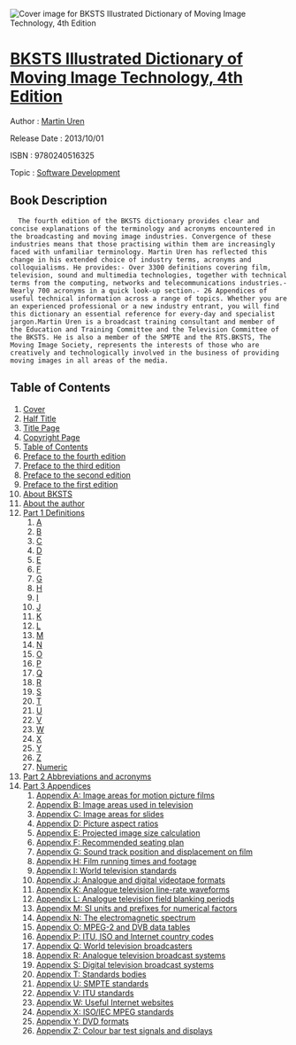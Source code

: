 ![Cover image for BKSTS Illustrated Dictionary of Moving Image Technology, 4th Edition](https://imgdetail.ebookreading.net/cover/cover/software_development/EB9780240516325.jpg)

[BKSTS Illustrated Dictionary of Moving Image Technology, 4th Edition](https://ebookreading.net/view/book/BKSTS+Illustrated+Dictionary+of+Moving+Image+Technology%2C+4th+Edition-EB9780240516325_1.html "BKSTS Illustrated Dictionary of Moving Image Technology, 4th Edition")
====================================================================================================================

Author : [Martin Uren](https://ebookreading.net/search/author/Martin+Uren)

Release Date : 2013/10/01

ISBN : 9780240516325

Topic : [Software Development](https://ebookreading.net/search/category/software-development)

Book Description
-----------------

      The fourth edition of the BKSTS dictionary provides clear and concise explanations of the terminology and acronyms encountered in the broadcasting and moving image industries. Convergence of these industries means that those practising within them are increasingly faced with unfamiliar terminology. Martin Uren has reflected this change in his extended choice of industry terms, acronyms and colloquialisms. He provides:- Over 3300 definitions covering film, television, sound and multimedia technologies, together with technical terms from the computing, networks and telecommunications industries.- Nearly 700 acronyms in a quick look-up section.- 26 Appendices of useful technical information across a range of topics. Whether you are an experienced professional or a new industry entrant, you will find this dictionary an essential reference for every-day and specialist jargon.Martin Uren is a broadcast training consultant and member of the Education and Training Committee and the Television Committee of the BKSTS. He is also a member of the SMPTE and the RTS.BKSTS, The Moving Image Society, represents the interests of those who are creatively and technologically involved in the business of providing moving images in all areas of the media.
Table of Contents
-----------------

1. [Cover](https://ebookreading.net/view/book/BKSTS+Illustrated+Dictionary+of+Moving+Image+Technology%2C+4th+Edition-EB9780240516325_1.html)
1. [Half Title](https://ebookreading.net/view/book/BKSTS+Illustrated+Dictionary+of+Moving+Image+Technology%2C+4th+Edition-EB9780240516325_2.html#half)
1. [Title Page](https://ebookreading.net/view/book/BKSTS+Illustrated+Dictionary+of+Moving+Image+Technology%2C+4th+Edition-EB9780240516325_3.html)
1. [Copyright Page](https://ebookreading.net/view/book/BKSTS+Illustrated+Dictionary+of+Moving+Image+Technology%2C+4th+Edition-EB9780240516325_4.html)
1. [Table of Contents](https://ebookreading.net/view/book/BKSTS+Illustrated+Dictionary+of+Moving+Image+Technology%2C+4th+Edition-EB9780240516325_5.html)
1. [Preface to the fourth edition](https://ebookreading.net/view/book/BKSTS+Illustrated+Dictionary+of+Moving+Image+Technology%2C+4th+Edition-EB9780240516325_6.html#preface_to_the_four)
1. [Preface to the third edition](https://ebookreading.net/view/book/BKSTS+Illustrated+Dictionary+of+Moving+Image+Technology%2C+4th+Edition-EB9780240516325_7.html#preface_to_the_thir)
1. [Preface to the second edition](https://ebookreading.net/view/book/BKSTS+Illustrated+Dictionary+of+Moving+Image+Technology%2C+4th+Edition-EB9780240516325_8.html#preface_to_the_seco)
1. [Preface to the first edition](https://ebookreading.net/view/book/BKSTS+Illustrated+Dictionary+of+Moving+Image+Technology%2C+4th+Edition-EB9780240516325_9.html#preface_to_the_firs)
1. [About BKSTS](https://ebookreading.net/view/book/BKSTS+Illustrated+Dictionary+of+Moving+Image+Technology%2C+4th+Edition-EB9780240516325_10.html#about_bksts)
1. [About the author](https://ebookreading.net/view/book/BKSTS+Illustrated+Dictionary+of+Moving+Image+Technology%2C+4th+Edition-EB9780240516325_11.html#about_the_author)
1. [Part 1 Definitions](https://ebookreading.net/view/book/BKSTS+Illustrated+Dictionary+of+Moving+Image+Technology%2C+4th+Edition-EB9780240516325_12.html#pt1)
    1. [A](https://ebookreading.net/view/book/BKSTS+Illustrated+Dictionary+of+Moving+Image+Technology%2C+4th+Edition-EB9780240516325_13.html#A)
    1. [B](https://ebookreading.net/view/book/BKSTS+Illustrated+Dictionary+of+Moving+Image+Technology%2C+4th+Edition-EB9780240516325_14.html#B)
    1. [C](https://ebookreading.net/view/book/BKSTS+Illustrated+Dictionary+of+Moving+Image+Technology%2C+4th+Edition-EB9780240516325_15.html#C)
    1. [D](https://ebookreading.net/view/book/BKSTS+Illustrated+Dictionary+of+Moving+Image+Technology%2C+4th+Edition-EB9780240516325_16.html#D)
    1. [E](https://ebookreading.net/view/book/BKSTS+Illustrated+Dictionary+of+Moving+Image+Technology%2C+4th+Edition-EB9780240516325_17.html#E)
    1. [F](https://ebookreading.net/view/book/BKSTS+Illustrated+Dictionary+of+Moving+Image+Technology%2C+4th+Edition-EB9780240516325_18.html#F)
    1. [G](https://ebookreading.net/view/book/BKSTS+Illustrated+Dictionary+of+Moving+Image+Technology%2C+4th+Edition-EB9780240516325_19.html#G)
    1. [H](https://ebookreading.net/view/book/BKSTS+Illustrated+Dictionary+of+Moving+Image+Technology%2C+4th+Edition-EB9780240516325_20.html#H)
    1. [I](https://ebookreading.net/view/book/BKSTS+Illustrated+Dictionary+of+Moving+Image+Technology%2C+4th+Edition-EB9780240516325_21.html#I)
    1. [J](https://ebookreading.net/view/book/BKSTS+Illustrated+Dictionary+of+Moving+Image+Technology%2C+4th+Edition-EB9780240516325_22.html#J)
    1. [K](https://ebookreading.net/view/book/BKSTS+Illustrated+Dictionary+of+Moving+Image+Technology%2C+4th+Edition-EB9780240516325_23.html#K)
    1. [L](https://ebookreading.net/view/book/BKSTS+Illustrated+Dictionary+of+Moving+Image+Technology%2C+4th+Edition-EB9780240516325_24.html#L)
    1. [M](https://ebookreading.net/view/book/BKSTS+Illustrated+Dictionary+of+Moving+Image+Technology%2C+4th+Edition-EB9780240516325_25.html#M)
    1. [N](https://ebookreading.net/view/book/BKSTS+Illustrated+Dictionary+of+Moving+Image+Technology%2C+4th+Edition-EB9780240516325_26.html#N)
    1. [O](https://ebookreading.net/view/book/BKSTS+Illustrated+Dictionary+of+Moving+Image+Technology%2C+4th+Edition-EB9780240516325_27.html#O)
    1. [P](https://ebookreading.net/view/book/BKSTS+Illustrated+Dictionary+of+Moving+Image+Technology%2C+4th+Edition-EB9780240516325_28.html#P)
    1. [Q](https://ebookreading.net/view/book/BKSTS+Illustrated+Dictionary+of+Moving+Image+Technology%2C+4th+Edition-EB9780240516325_29.html#Q)
    1. [R](https://ebookreading.net/view/book/BKSTS+Illustrated+Dictionary+of+Moving+Image+Technology%2C+4th+Edition-EB9780240516325_30.html#R)
    1. [S](https://ebookreading.net/view/book/BKSTS+Illustrated+Dictionary+of+Moving+Image+Technology%2C+4th+Edition-EB9780240516325_31.html#S)
    1. [T](https://ebookreading.net/view/book/BKSTS+Illustrated+Dictionary+of+Moving+Image+Technology%2C+4th+Edition-EB9780240516325_32.html#T)
    1. [U](https://ebookreading.net/view/book/BKSTS+Illustrated+Dictionary+of+Moving+Image+Technology%2C+4th+Edition-EB9780240516325_33.html#U)
    1. [V](https://ebookreading.net/view/book/BKSTS+Illustrated+Dictionary+of+Moving+Image+Technology%2C+4th+Edition-EB9780240516325_34.html#V)
    1. [W](https://ebookreading.net/view/book/BKSTS+Illustrated+Dictionary+of+Moving+Image+Technology%2C+4th+Edition-EB9780240516325_35.html#W)
    1. [X](https://ebookreading.net/view/book/BKSTS+Illustrated+Dictionary+of+Moving+Image+Technology%2C+4th+Edition-EB9780240516325_36.html#X)
    1. [Y](https://ebookreading.net/view/book/BKSTS+Illustrated+Dictionary+of+Moving+Image+Technology%2C+4th+Edition-EB9780240516325_37.html#Y)
    1. [Z](https://ebookreading.net/view/book/BKSTS+Illustrated+Dictionary+of+Moving+Image+Technology%2C+4th+Edition-EB9780240516325_38.html#Z)
    1. [Numeric](https://ebookreading.net/view/book/BKSTS+Illustrated+Dictionary+of+Moving+Image+Technology%2C+4th+Edition-EB9780240516325_39.html#Numeric)
1. [Part 2 Abbreviations and acronyms](https://ebookreading.net/view/book/BKSTS+Illustrated+Dictionary+of+Moving+Image+Technology%2C+4th+Edition-EB9780240516325_40.html#pt2)
1. [Part 3 Appendices](https://ebookreading.net/view/book/BKSTS+Illustrated+Dictionary+of+Moving+Image+Technology%2C+4th+Edition-EB9780240516325_41.html#pt3)
    1. [Appendix A: Image areas for motion picture films](https://ebookreading.net/view/book/BKSTS+Illustrated+Dictionary+of+Moving+Image+Technology%2C+4th+Edition-EB9780240516325_42.html#appA)
    1. [Appendix B: Image areas used in television](https://ebookreading.net/view/book/BKSTS+Illustrated+Dictionary+of+Moving+Image+Technology%2C+4th+Edition-EB9780240516325_43.html#appB)
    1. [Appendix C: Image areas for slides](https://ebookreading.net/view/book/BKSTS+Illustrated+Dictionary+of+Moving+Image+Technology%2C+4th+Edition-EB9780240516325_44.html#appC)
    1. [Appendix D: Picture aspect ratios](https://ebookreading.net/view/book/BKSTS+Illustrated+Dictionary+of+Moving+Image+Technology%2C+4th+Edition-EB9780240516325_45.html#appD)
    1. [Appendix E: Projected image size calculation](https://ebookreading.net/view/book/BKSTS+Illustrated+Dictionary+of+Moving+Image+Technology%2C+4th+Edition-EB9780240516325_46.html#appE)
    1. [Appendix F: Recommended seating plan](https://ebookreading.net/view/book/BKSTS+Illustrated+Dictionary+of+Moving+Image+Technology%2C+4th+Edition-EB9780240516325_47.html#appF)
    1. [Appendix G: Sound track position and displacement on film](https://ebookreading.net/view/book/BKSTS+Illustrated+Dictionary+of+Moving+Image+Technology%2C+4th+Edition-EB9780240516325_48.html#appG)
    1. [Appendix H: Film running times and footage](https://ebookreading.net/view/book/BKSTS+Illustrated+Dictionary+of+Moving+Image+Technology%2C+4th+Edition-EB9780240516325_49.html#appH)
    1. [Appendix I: World television standards](https://ebookreading.net/view/book/BKSTS+Illustrated+Dictionary+of+Moving+Image+Technology%2C+4th+Edition-EB9780240516325_50.html#appI)
    1. [Appendix J: Analogue and digital videotape formats](https://ebookreading.net/view/book/BKSTS+Illustrated+Dictionary+of+Moving+Image+Technology%2C+4th+Edition-EB9780240516325_51.html#appJ)
    1. [Appendix K: Analogue television line-rate waveforms](https://ebookreading.net/view/book/BKSTS+Illustrated+Dictionary+of+Moving+Image+Technology%2C+4th+Edition-EB9780240516325_52.html#appK)
    1. [Appendix L: Analogue television field blanking periods](https://ebookreading.net/view/book/BKSTS+Illustrated+Dictionary+of+Moving+Image+Technology%2C+4th+Edition-EB9780240516325_53.html#appL)
    1. [Appendix M: SI units and prefixes for numerical factors](https://ebookreading.net/view/book/BKSTS+Illustrated+Dictionary+of+Moving+Image+Technology%2C+4th+Edition-EB9780240516325_54.html#appM)
    1. [Appendix N: The electromagnetic spectrum](https://ebookreading.net/view/book/BKSTS+Illustrated+Dictionary+of+Moving+Image+Technology%2C+4th+Edition-EB9780240516325_55.html#appN)
    1. [Appendix O: MPEG-2 and DVB data tables](https://ebookreading.net/view/book/BKSTS+Illustrated+Dictionary+of+Moving+Image+Technology%2C+4th+Edition-EB9780240516325_56.html#appO)
    1. [Appendix P: ITU, ISO and Internet country codes](https://ebookreading.net/view/book/BKSTS+Illustrated+Dictionary+of+Moving+Image+Technology%2C+4th+Edition-EB9780240516325_57.html#appP)
    1. [Appendix Q: World television broadcasters](https://ebookreading.net/view/book/BKSTS+Illustrated+Dictionary+of+Moving+Image+Technology%2C+4th+Edition-EB9780240516325_58.html#appQ)
    1. [Appendix R: Analogue television broadcast systems](https://ebookreading.net/view/book/BKSTS+Illustrated+Dictionary+of+Moving+Image+Technology%2C+4th+Edition-EB9780240516325_59.html#appR)
    1. [Appendix S: Digital television broadcast systems](https://ebookreading.net/view/book/BKSTS+Illustrated+Dictionary+of+Moving+Image+Technology%2C+4th+Edition-EB9780240516325_60.html#appS)
    1. [Appendix T: Standards bodies](https://ebookreading.net/view/book/BKSTS+Illustrated+Dictionary+of+Moving+Image+Technology%2C+4th+Edition-EB9780240516325_61.html#appT)
    1. [Appendix U: SMPTE standards](https://ebookreading.net/view/book/BKSTS+Illustrated+Dictionary+of+Moving+Image+Technology%2C+4th+Edition-EB9780240516325_62.html#appU)
    1. [Appendix V: ITU standards](https://ebookreading.net/view/book/BKSTS+Illustrated+Dictionary+of+Moving+Image+Technology%2C+4th+Edition-EB9780240516325_63.html#appV)
    1. [Appendix W: Useful Internet websites](https://ebookreading.net/view/book/BKSTS+Illustrated+Dictionary+of+Moving+Image+Technology%2C+4th+Edition-EB9780240516325_64.html#appW)
    1. [Appendix X: ISO/IEC MPEG standards](https://ebookreading.net/view/book/BKSTS+Illustrated+Dictionary+of+Moving+Image+Technology%2C+4th+Edition-EB9780240516325_65.html#appX)
    1. [Appendix Y: DVD formats](https://ebookreading.net/view/book/BKSTS+Illustrated+Dictionary+of+Moving+Image+Technology%2C+4th+Edition-EB9780240516325_66.html#appY)
    1. [Appendix Z: Colour bar test signals and displays](https://ebookreading.net/view/book/BKSTS+Illustrated+Dictionary+of+Moving+Image+Technology%2C+4th+Edition-EB9780240516325_67.html#appZ)
